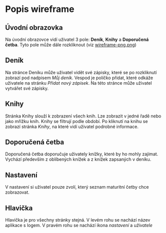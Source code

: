 # Popis wireframe

## Úvodní obrazovka

Na úvodní obrazovce vidí uživatel 3 pole: **Deník**, **Knihy** a **Doporučená četba**. Tyto pole může dále rozkliknout (viz [wireframe-png.png](https://github.com/JakubKatrnak/Maturitni_cetba/blob/main/website/doc/wireframe-png.png))

## Deník

Na stránce Deníku může uživatel vidět své zápisky, které se po rozkliknutí zobrazí pod nadpisem *Můj deník*. Vespod je políčko přidat, které odkáže uživatele na stránku *Přidat nový zápisek*. Na této stránce může uživatel vytvářet své zápisky.

## Knihy

Stránka Knihy slouží k zobrazení všech knih. Lze zobrazit v jedné řadě nebo jako mřížku knih. Knihy se filtrují podle období. Po kliknutí na knihu se zobrazí stránka *Knihy*, na které vidí uživatel podrobné informace.

## Doporučená četba

Doporučená četba doporučuje uživately knížky, které by ho mohly zajímat. Vychází především z oblíbených knížek a z knížek zapsaných v deníku.

## Nastavení

V nastavení si uživatel pouze zvolí, který seznam maturitní četby chce zobrazovat.

## Hlavička

Hlavička je pro všechny stránky stejná. V levém rohu se nachází název aplikace s logem. V pravém rohu se nachází ikona *nastavení* a *uživatele*